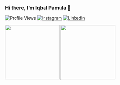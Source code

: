  ### Hi there, I'm Iqbal Pamula 👋
![Profile Views](https://komarev.com/ghpvc/?username=opikzxx)
[![Instagram](https://img.shields.io/badge/--linkedin?label=Instagram&logo=Instagram&style=social)](https://www.instagram.com/opiiikz/) 
[![LinkedIn](https://img.shields.io/badge/--linkedin?label=LinkedIn&logo=LinkedIn&style=social)](https://www.linkedin.com/in/heryun/) 
  
<p align="left">
<a href="https://github.com/opikzxx">
  <img height="180em" src="https://github-readme-stats-eight-theta.vercel.app/api?username=opikzxx&show_icons=true&theme=algolia&include_all_commits=true&count_private=true"/>
  <img height="180em" src="https://github-readme-stats-eight-theta.vercel.app/api/top-langs/?username=opikzxx&layout=compact&langs_count=8&theme=algolia"/>
</a>
</p>
